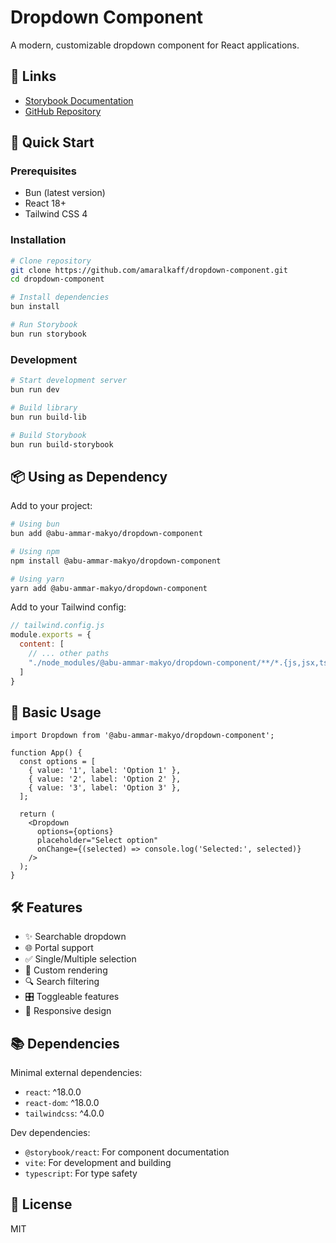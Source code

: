 # Dropdown Component

A modern, customizable dropdown component for React applications.

## 🔗 Links
- [Storybook Documentation](https://amaralkaff.github.io/dropdown-component)
- [GitHub Repository](https://github.com/amaralkaff/dropdown-component)

## 🚀 Quick Start

### Prerequisites
- Bun (latest version)
- React 18+
- Tailwind CSS 4

### Installation

```bash
# Clone repository
git clone https://github.com/amaralkaff/dropdown-component.git
cd dropdown-component

# Install dependencies
bun install

# Run Storybook
bun run storybook
```

### Development

```bash
# Start development server
bun run dev

# Build library
bun run build-lib

# Build Storybook
bun run build-storybook
```

## 📦 Using as Dependency

Add to your project:
```bash
# Using bun
bun add @abu-ammar-makyo/dropdown-component

# Using npm
npm install @abu-ammar-makyo/dropdown-component

# Using yarn
yarn add @abu-ammar-makyo/dropdown-component
```

Add to your Tailwind config:
```js
// tailwind.config.js
module.exports = {
  content: [
    // ... other paths
    "./node_modules/@abu-ammar-makyo/dropdown-component/**/*.{js,jsx,ts,tsx}"
  ]
}
```

## 📖 Basic Usage

```tsx
import Dropdown from '@abu-ammar-makyo/dropdown-component';

function App() {
  const options = [
    { value: '1', label: 'Option 1' },
    { value: '2', label: 'Option 2' },
    { value: '3', label: 'Option 3' },
  ];

  return (
    <Dropdown 
      options={options} 
      placeholder="Select option" 
      onChange={(selected) => console.log('Selected:', selected)} 
    />
  );
}
```

## 🛠️ Features

- ✨ Searchable dropdown
- 🌐 Portal support
- ✅ Single/Multiple selection
- 🎨 Custom rendering
- 🔍 Search filtering
- 🎛️ Toggleable features
- 📱 Responsive design

## 📚 Dependencies

Minimal external dependencies:
- `react`: ^18.0.0
- `react-dom`: ^18.0.0
- `tailwindcss`: ^4.0.0

Dev dependencies:
- `@storybook/react`: For component documentation
- `vite`: For development and building
- `typescript`: For type safety

## 📝 License

MIT

